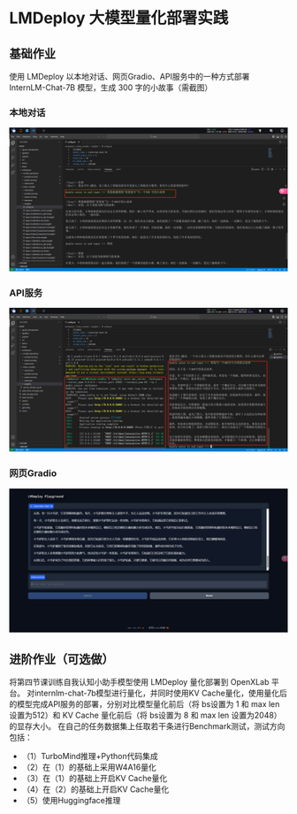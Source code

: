 # LMDeploy 大模型量化部署实践

## 基础作业

使用 LMDeploy 以本地对话、网页Gradio、API服务中的一种方式部署 InternLM-Chat-7B 模型，生成 300 字的小故事（需截图）

### 本地对话
![img_16.png](note_picture%2Fimg_16.png)

### API服务
![img_17.png](note_picture%2Fimg_17.png)

### 网页Gradio
![img_19.png](note_picture%2Fimg_19.png)



## 进阶作业（可选做）

将第四节课训练自我认知小助手模型使用 LMDeploy 量化部署到 OpenXLab 平台。
对internlm-chat-7b模型进行量化，并同时使用KV Cache量化，使用量化后的模型完成API服务的部署，分别对比模型量化前后（将 bs设置为 1 和 max len 设置为512）和 KV Cache 量化前后（将 bs设置为 8 和 max len 设置为2048）的显存大小。
在自己的任务数据集上任取若干条进行Benchmark测试，测试方向包括：
 - （1）TurboMind推理+Python代码集成
 - （2）在（1）的基础上采用W4A16量化
 - （3）在（1）的基础上开启KV Cache量化
 - （4）在（2）的基础上开启KV Cache量化
 - （5）使用Huggingface推理

















